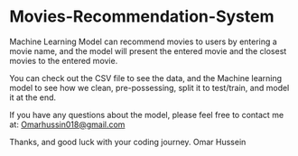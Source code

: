 # Movies-Recommendation-System
Machine Learning Model can recommend movies to users by entering a movie name, and the model will present the entered movie and the closest movies to the entered movie.

You can check out the CSV file to see the data, and the Machine learning model to see how we clean, pre-possessing, split it to test/train, and model it at the end.

If you have any questions about the model, please feel free to contact me at: Omarhussin018@gmail.com

Thanks, and good luck with your coding journey.
Omar Hussein
